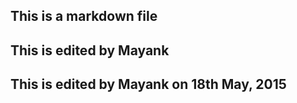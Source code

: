 ## This is a markdown file
## This is edited by Mayank
## This is edited by Mayank on 18th May, 2015
